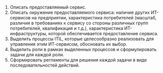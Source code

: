 1. Описать предоставляемый сервис.
2. Описать окружение предоставляемого сервиса: наличие других ИТ-сервисов на предприятии, 
характеристика потребителей (масштаб, различия в требованиях к сервису со стороны различных групп 
потребителей, квалификация и т.д.), характеристика ИТ-инфраструктуры, которой обеспечивается 
предоставление сервиса.
3. Выделить процессы ITIL, которые целесообразно реализовать для управления этим ИТ-сервисом, 
обосновать их выбор.
4. Выделить роли в рамках выделенных процессов и сформулировать задачи для каждой роли.
5. Сформировать регламенты для решения каждой задачи в виде последовательностей действий.

